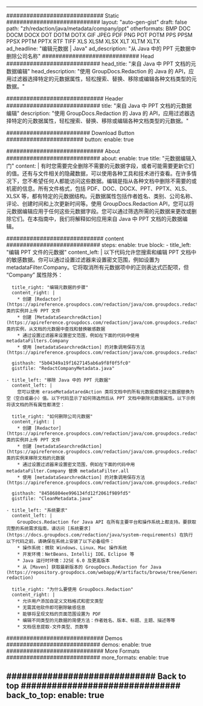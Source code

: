 
---
############################# Static ############################
layout: "auto-gen-gist" 
draft: false
path: "zh/redaction/java/metadata/company/ppt"
otherformats: BMP DOC DOCM DOCX DOT DOTM DOTX GIF JPEG PDF PNG POT POTM PPS PPSM PPSX PPTM PPTX RTF TIFF XLS XLSM XLSX XLT XLTM XLTX  
ad_headline: "编辑元数据 | Java"
ad_description: "从 Java 中的 PPT 元数据中删除公司名称"
############################# Head ############################
head_title: "来自 Java 中 PPT 文档的元数据编辑"
head_description: "使用 GroupDocs.Redaction 的 Java 的 API，应用过滤器选择特定的元数据属性，轻松搜索、替换、移除或编辑各种文档类型的元数据。"

############################# Header ############################
title: "来自 Java 中 PPT 文档的元数据编辑"
description: "使用 GroupDocs.Redaction 的 Java 的 API，应用过滤器选择特定的元数据属性，轻松搜索、替换、移除或编辑各种文档类型的元数据。"

######################### Download Button #######################
button:
    enable: true

############################# About ############################
about:
    enable: true
    title: "元数据编辑入门"
    content: |
        有时您需要完全删除不需要的元数据字段，或者可能需要更新它们的值。还有与文件相关的隐藏数据，可以使用各种工具和技术进行查看。在许多情况下，您不希望任何人都能访问这些数据。编辑是指从各种文档中删除不需要的或机密的信息。所有文件格式，包括 PDF、DOC、DOCX、PPT、PPTX、XLS、XLSX 等，都有特定的元数据结构。元数据属性包括作者姓名、类别、公司名称、评论、创建时间和上次更新时间等。使用 GroupDocs.Redaction API，您可以将元数据编辑应用于任何这些元数据字段。您可以通过筛选所需的元数据来更改或删除它们。在本指南中，我们将解释如何应用来自 Java 中 PPT 文档的元数据编辑。

############################# content ############################
steps:
    enable: true
    block:
    - title_left: "编辑 PPT 文件的元数据"
      content_left: |
        以下代码允许您搜索和编辑 PPT 文档中的敏感数据。你可以通过设置过滤器来设置密文范围，例如设置为 metadataFilter.Company。它将取消所有元数据项中的正则表达式匹配项，但 “Company” 属性除外： 

      title_right: "编辑元数据的步骤"
      content_right: |
        * 创建 [Redactor](https://apireference.groupdocs.com/redaction/java/com.groupdocs.redaction/Redactor) 类的实例并上传 PPT 文件
        * 创建 [MetadataSearchredAction](https://apireference.groupdocs.com/redaction/java/com.groupdocs.redaction.redactions/MetadataSearchRedaction) 类的实例，从文档的元数据中查找和替换敏感数据
        * 通过设置过滤器来设置密文范围，例如在下面的代码中使用 metadataFilters.Company
        * 使用 [metadataSearchredAction] 的对象调用保存方法 (https://apireference.groupdocs.com/redaction/java/com.groupdocs.redaction.redactions/MetadataSearchRedaction) 

      gisthash: "5b04349a19f1627145ab6a9f8f0f5fc0"
      gistfile: "RedactCompanyMetadata.java"
      
    - title_left: "移除 Java 中的 PPT 元数据"
      content_left: |
        您可以使用 eraseMetadataredAction 类将文档中的所有元数据或特定元数据替换为空（空白或最小）值。以下代码显示了如何筛选然后从 PPT 文档中删除元数据属性。以下示例将该文档的所有属性都清空： 
        
      title_right: "如何删除公司元数据"
      content_right: |
        * 创建 [Redactor](https://apireference.groupdocs.com/redaction/java/com.groupdocs.redaction/Redactor) 类的实例并上传 PPT 文件
        * 创建 [metadataSearchredAction](https://apireference.groupdocs.com/redaction/java/com.groupdocs.redaction.redactions/MetadataSearchRedaction) 类的实例来移除文档的元数据
        * 通过设置过滤器来设置密文范围，例如在下面的代码中用 metadataFilter.Company 替换 metadataFilter.all
        * 使用 [metadataSearchredAction] 的对象调用保存方法 (https://apireference.groupdocs.com/redaction/java/com.groupdocs.redaction.redactions/MetadataSearchRedaction) 
        
      gisthash: "84586804ee996134fd12f2061f989fd5"
      gistfile: "CleanMetadata.java"

    - title_left: "系统要求"
      content_left: |
        GroupDocs.Redaction for Java API 在所有主要平台和操作系统上都支持。要获取完整的系统需求指南，请访问 [系统要求](https://docs.groupdocs.com/redaction/java/system-requirements) 在执行以下代码之前，请确保在系统上安装了以下必备组件：
        * 操作系统：微软 Windows、Linux、Mac 操作系统
        * 开发环境：NetBeans、Intellij IDE、Eclipse 等
        * Java 运行时环境：J2SE 6.0 及更高版本
        * 从 [Maven] 获取最新版本的 GroupDocs.Redaction for Java (https://repository.groupdocs.com/webapp/#/artifacts/browse/tree/General/repo/com/groupdocs/groupdocs-redaction)
        
      title_right: "为什么要使用 GroupDocs.Redaction"
      content_right: |
        * 允许用户添加自定义文档格式和密文类型
        * 无需其他软件即可删除敏感信息
        * 能够将呈现文档的页面范围设置为 PDF
        * 编辑不同类型的元数据的简便方法：作者姓名、版本、标题、主题、描述等等
        * 文档信息提取-文件类型、页数等
        

############################# Demos ############################
demos:
    enable: true
############################# More Formats ############################
more_formats:
    enable: true

############################# Back to top ###############################
back_to_top:
    enable: true
---